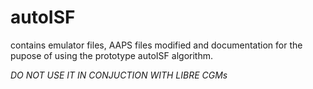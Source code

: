 # autoISF
contains emulator files, AAPS files modified and documentation for the pupose of using the prototype autoISF algorithm.

*DO NOT USE IT IN CONJUCTION WITH LIBRE CGMs*
